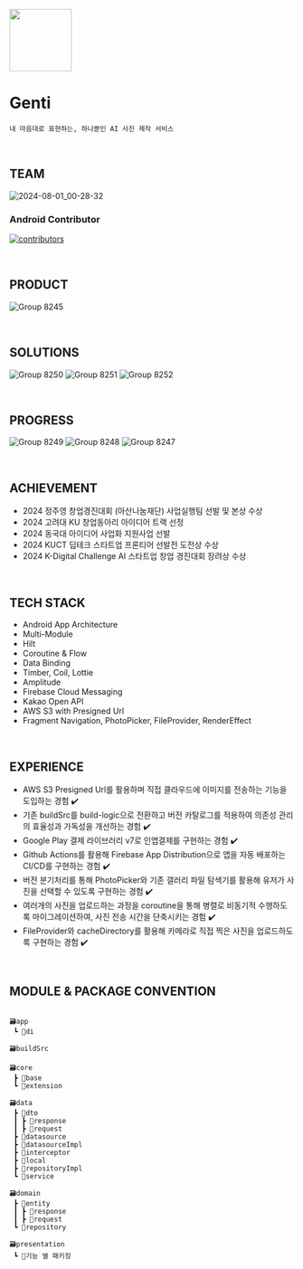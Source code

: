 <p align="left"><img src="https://github.com/user-attachments/assets/15e61bb6-dfdc-4d56-a7ed-af05f21144b8" height=110></p>

# Genti
```
내 마음대로 표현하는, 하나뿐인 AI 사진 제작 서비스
```

<br>

## TEAM
![2024-08-01_00-28-32](https://github.com/user-attachments/assets/64bb2fa3-cd67-430a-ae53-ff20c76d53b7)

### Android Contributor

[![contributors](https://contrib.rocks/image?repo=Genti2024/Genti-Android)](https://github.com/Genti2024/Genti-Android/contributors)

<br>

## PRODUCT
![Group 8245](https://github.com/user-attachments/assets/6616126f-8be8-4011-afc8-d312145cd5e9)

<br>

## SOLUTIONS
![Group 8250](https://github.com/user-attachments/assets/c96de744-a45f-4512-9896-cd4c6b278ecb)
![Group 8251](https://github.com/user-attachments/assets/45c89b6e-6c74-498d-b498-aaa1bad0484f)
![Group 8252](https://github.com/user-attachments/assets/27210a73-d53c-479c-be24-bc9fe4c5a060)

<br>

## PROGRESS
![Group 8249](https://github.com/user-attachments/assets/30ab4785-68f0-4490-8bbe-a2b0a9a269e6)
![Group 8248](https://github.com/user-attachments/assets/a78918f8-14e5-4853-b0f2-806e880d086a)
![Group 8247](https://github.com/user-attachments/assets/cf32392b-c7f1-4966-9439-ffe150bdc4d0)

<br>

## ACHIEVEMENT
- 2024 정주영 창업경진대회 (아산나눔재단) 사업실행팀 선발 및 본상 수상
- 2024 고려대 KU 창업동아리 아이디어 트랙 선정
- 2024 동국대 아이디어 사업화 지원사업 선발
- 2024 KUCT 딥테크 스타트업 프론티어 선발전 도전상 수상
- 2024 K-Digital Challenge AI 스타트업 창업 경진대회 장려상 수상

<br>

## TECH STACK
- Android App Architecture
- Multi-Module
- Hilt
- Coroutine & Flow
- Data Binding
- Timber,  Coil,  Lottie
- Amplitude
- Firebase Cloud Messaging
- Kakao Open API
- AWS S3 with Presigned Url
- Fragment Navigation, PhotoPicker, FileProvider, RenderEffect

<br>

## EXPERIENCE

- AWS S3 Presigned Url를 활용하며 직접 클라우드에 이미지를 전송하는 기능을 도입하는 경험 ✔️
- 기존 buildSrc를 build-logic으로 전환하고 버전 카탈로그를 적용하여 의존성 관리의 효율성과 가독성을 개선하는 경험 ✔️
- Google Play 결제 라이브러리 v7로 인앱결제를 구현하는 경험 ✔️
- Github Actions를 활용해 Firebase App Distribution으로 앱을 자동 배포하는 CI/CD를 구현하는 경험 ✔️
- 버전 분기처리를 통해 PhotoPicker와 기존 갤러리 파일 탐색기를 활용해 유저가 사진을 선택할 수 있도록 구현하는 경험 ✔️
- 여러개의 사진을 업로드하는 과정을 coroutine을 통해 병렬로 비동기적 수행하도록 마이그레이션하여, 사진 전송 시간을 단축시키는 경험 ✔️
- FileProvider와 cacheDirectory를 활용해 카메라로 직접 찍은 사진을 업로드하도록 구현하는 경험 ✔️

<br>

## MODULE & PACKAGE CONVENTION
```

🗃️app
 ┗ 📂di

🗃️buildSrc

🗃️core
 ┣ 📂base
 ┗ 📂extension

🗃️data
 ┣ 📂dto
 ┃ ┣ 📂response
 ┃ ┣ 📂request
 ┣ 📂datasource
 ┣ 📂datasourceImpl
 ┣ 📂interceptor
 ┣ 📂local
 ┣ 📂repositoryImpl
 ┗ 📂service

🗃️domain
 ┣ 📂entity
 ┃ ┣ 📂response
 ┃ ┣ 📂request
 ┗ 📂repository

🗃️presentation
 ┗ 📂기능 별 패키징

```

<br>

